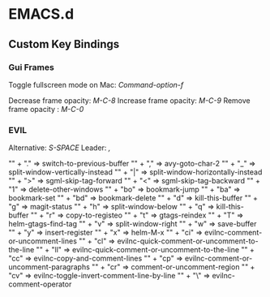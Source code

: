 # EMACS.d

## Custom Key Bindings

### Gui Frames

Toggle fullscreen mode on Mac: *Command-option-f*

Decrease frame opacity: *M-C-8*
Increase frame opacity: *M-C-9*
Remove frame opacity  : *M-C-0*

### EVIL

<ESC> Alternative: *S-SPACE*
Leader: *,*

"<leader>" + "."   =>   switch-to-previous-buffer
"<leader>" + ","   =>   avy-goto-char-2
"<leader>" + "_"   =>   split-window-vertically-instead
"<leader>" + "|"   =>   split-window-horizontally-instead 
"<leader>" + ">"   =>   sgml-skip-tag-forward
"<leader>" + "<"   =>   sgml-skip-tag-backward
"<leader>" + "1"   =>   delete-other-windows
"<leader>" + "bo"  =>   bookmark-jump
"<leader>" + "ba"  =>   bookmark-set
"<leader>" + "bd"  =>   bookmark-delete
"<leader>" + "d"   =>   kill-this-buffer
"<leader>" + "g"   =>   magit-status
"<leader>" + "h"   =>   split-window-below
"<leader>" + "q"   =>   kill-this-buffer
"<leader>" + "r"   =>   copy-to-registeo
"<leader>" + "t"   =>   gtags-reindex
"<leader>" + "T"   =>   helm-gtags-find-tag
"<leader>" + "v"   =>   split-window-right
"<leader>" + "w"   =>   save-buffer
"<leader>" + "y"   =>   insert-register
"<leader>" + "x"   =>   helm-M-x
"<leader>" + "ci"  =>   evilnc-comment-or-uncomment-lines
"<leader>" + "cl"  =>   evilnc-quick-comment-or-uncomment-to-the-line
"<leader>" + "ll"  =>   evilnc-quick-comment-or-uncomment-to-the-line
"<leader>" + "cc"  =>   evilnc-copy-and-comment-lines
"<leader>" + "cp"  =>   evilnc-comment-or-uncomment-paragraphs
"<leader>" + "cr"  =>   comment-or-uncomment-region
"<leader>" + "cv"  =>   evilnc-toggle-invert-comment-line-by-line
"<leader>" + "\\"  =>   evilnc-comment-operator
